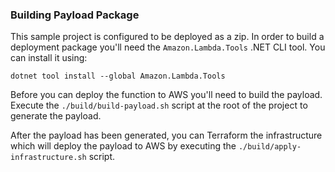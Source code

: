 ### Building Payload Package
This sample project is configured to be deployed as a zip. In order to build a deployment package you'll need the `Amazon.Lambda.Tools` .NET CLI tool. You can install it using:

```
dotnet tool install --global Amazon.Lambda.Tools
```

Before you can deploy the function to AWS you'll need to build the payload. Execute the `./build/build-payload.sh` script at the root of the project to generate the payload.

After the payload has been generated, you can Terraform the infrastructure which will deploy the payload to AWS by executing the `./build/apply-infrastructure.sh` script.
